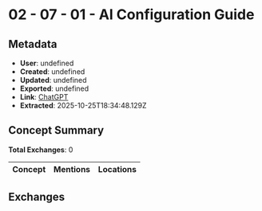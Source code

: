 # **02 - 07 - 01 - AI Configuration Guide**

## Metadata

- **User**: undefined
- **Created**: undefined
- **Updated**: undefined
- **Exported**: undefined
- **Link**: [ChatGPT](undefined)
- **Extracted**: 2025-10-25T18:34:48.129Z

## Concept Summary

**Total Exchanges**: 0

| Concept | Mentions | Locations |
|---------|----------|----------|

## Exchanges

